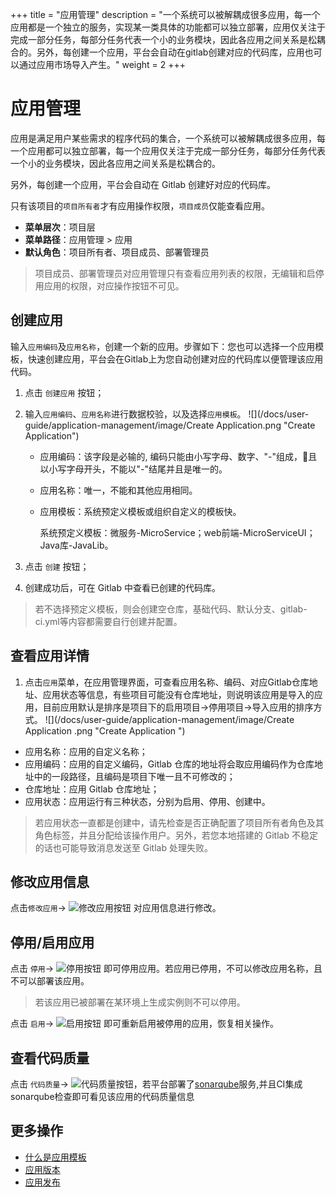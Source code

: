 ﻿+++
title = "应用管理"
description = "一个系统可以被解耦成很多应用，每一个应用都是一个独立的服务，实现某一类具体的功能都可以独立部署，应用仅关注于完成一部分任务，每部分任务代表一个小的业务模块，因此各应用之间关系是松耦合的。另外，每创建一个应用，平台会自动在gitlab创建对应的代码库，应用也可以通过应用市场导入产生。"
weight = 2
+++

# 应用管理
 
应用是满足用户某些需求的程序代码的集合，一个系统可以被解耦成很多应用，每一个应用都可以独立部署，每一个应用仅关注于完成一部分任务，每部分任务代表一个小的业务模块，因此各应用之间关系是松耦合的。

另外，每创建一个应用，平台会自动在 Gitlab 创建好对应的代码库。

只有该项目的`项目所有者`才有应用操作权限，`项目成员`仅能查看应用。
  
  - **菜单层次**：项目层
  - **菜单路径**：应用管理 > 应用
  - **默认角色**：项目所有者、项目成员、部署管理员

<blockquote class="note">
  项目成员、部署管理员对应用管理只有查看应用列表的权限，无编辑和启停用应用的权限，对应操作按钮不可见。
</blockquote>

## 创建应用

输入`应用编码`及`应用名称`，创建一个新的应用。步骤如下：您也可以选择一个应用模板，快速创建应用，平台会在Gitlab上为您自动创建对应的代码库以便管理该应用代码。
 
 1. 点击 `创建应用` 按钮；

 2. 输入`应用编码`、`应用名称`进行数据校验，以及选择`应用模板`。
 ![](/docs/user-guide/application-management/image/Create Application.png "Create Application") 
    - 应用编码：该字段是必输的, 编码只能由小写字母、数字、"-"组成，且以小写字母开头，不能以"-"结尾并且是唯一的。
    - 应用名称：唯一，不能和其他应用相同。
    - 应用模板：系统预定义模板或组织自定义的模板快。

        系统预定义模板：微服务-MicroService；web前端-MicroServiceUI；Java库-JavaLib。
 3. 点击 `创建` 按钮；
    
 4. 创建成功后，可在 Gitlab 中查看已创建的代码库。

<blockquote class="note">
  若不选择预定义模板，则会创建空仓库，基础代码、默认分支、gitlab-ci.yml等内容都需要自行创建并配置。
</blockquote>

## 查看应用详情

  1. 点击`应用`菜单，在应用管理界面，可查看应用名称、编码、对应Gitlab仓库地址、应用状态等信息，有些项目可能没有仓库地址，则说明该应用是导入的应用，目前应用默认是排序是项目下的启用项目->停用项目->导入应用的排序方式。
![](/docs/user-guide/application-management/image/Create Application .png "Create Application ") 

 - 应用名称：应用的自定义名称；
 - 应用编码：应用的自定义编码，Gitlab 仓库的地址将会取应用编码作为仓库地址中的一段路径，且编码是项目下唯一且不可修改的；
 - 仓库地址：应用 Gitlab 仓库地址；
 - 应用状态：应用运行有三种状态，分别为启用、停用、创建中。

<blockquote class="note">
  若应用状态一直都是创建中，请先检查是否正确配置了项目所有者角色及其角色标签，并且分配给该操作用户。另外，若您本地搭建的 Gitlab 不稳定的话也可能导致消息发送至 Gitlab 处理失败。
</blockquote>

## 修改应用信息

点击`修改应用`→ ![修改应用按钮](/docs/user-guide/development-pipeline/image/update_app_button.png) 对应用信息进行修改。

## 停用/启用应用

 点击 `停用`→ ![停用按钮](/docs/user-guide/development-pipeline/image/stop_button.png) 即可停用应用。若应用已停用，不可以修改应用名称，且不可以部署该应用。
 
<blockquote class="note">
  若该应用已被部署在某环境上生成实例则不可以停用。 
</blockquote>

 点击 `启用`→ ![启用按钮](/docs/user-guide/development-pipeline/image/start_button.png) 即可重新启用被停用的应用，恢复相关操作。

## 查看代码质量

 点击 `代码质量`→ ![代码质量按钮](/docs/user-guide/development-pipeline/image/app_quality.png)，若平台部署了[sonarqube](https://www.sonarqube.org/)服务,并且CI集成sonarqube检查即可看见该应用的代码质量信息

## 更多操作
- [什么是应用模板](../application-template)
- [应用版本](../application-version)
- [应用发布](../application-release)